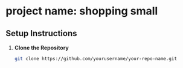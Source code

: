  # project name: shopping small
## Setup Instructions
1. **Clone the Repository**
   ```bash
   git clone https://github.com/yourusername/your-repo-name.git
